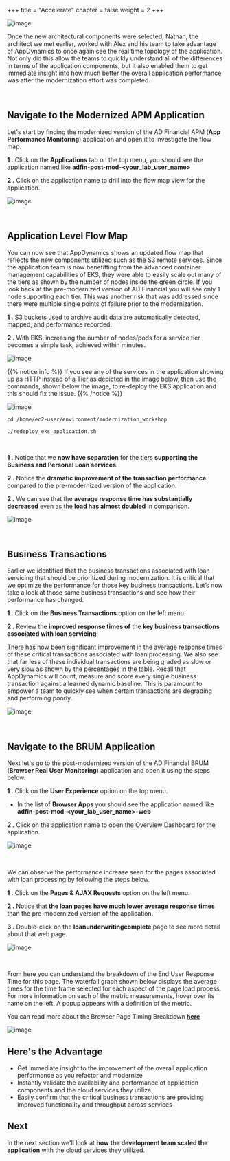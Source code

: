 +++
title = "Accelerate"
chapter = false
weight = 2
+++

![image](/images/modernize/ad_team_developer.png)

Once the new architectural components were selected, Nathan, the architect we met earlier, worked with Alex and his team to take advantage of AppDynamics to once again see the real time topology of the application. Not only did this allow the teams to quickly understand all of the differences in terms of the application components, but it also enabled them to get immediate insight into how much better the overall application performance was after the modernization effort was completed.

<br>

## Navigate to the Modernized APM Application

Let's start by finding the modernized version of the AD Financial APM (**App Performance Monitoring**) application and open it to investigate the flow map.

**1 .**  Click on the **Applications** tab on the top menu, you should see the application named like **adfin-post-mod-&lt;your_lab_user_name&gt;**

**2 .**  Click on the application name to drill into the flow map view for the application.

![image](/images/modernize/open_apm_app.png)

<br>

## Application Level Flow Map

You can now see that AppDynamics shows an updated flow map that reflects the new components utilized such as the S3 remote services. Since the application team is now benefitting from the advanced container management capabilities of EKS, they were able to easily scale out many of the tiers as shown by the number of nodes inside the green circle. If you look back at the pre-modernized version of AD Financial you will see only 1 node supporting each tier. This was another risk that was addressed since there were multiple single points of failure prior to the modernization.

**1 .**  S3 buckets used to archive audit data are automatically detected, mapped, and performance recorded.

**2 .**  With EKS, increasing the number of nodes/pods for a service tier becomes a simple task, achieved within minutes.

![image](/images/modernize/flowmap_00.png)

{{% notice info %}}
If you see any of the services in the application showing up as HTTP instead of a Tier as depicted in the image below, then use the commands, shown below the image, to re-deploy the EKS application and this should fix the issue. 
{{% /notice %}}

![image](/images/modernize/redeploy-eks-app-00.png)


```
cd /home/ec2-user/environment/modernization_workshop

./redeploy_eks_application.sh
```

<br>

**1 .**  Notice that we **now have separation** for the tiers **supporting the Business and Personal Loan services**.

**2 .**  Notice the **dramatic improvement of the transaction performance** compared to the pre-modernized version of the application.

**2 .**  We can see that the **average response time has substantially decreased** even as the **load has almost doubled** in comparison.

![image](/images/modernize/flowmap_01.png)

<br>

## Business Transactions

Earlier we identified that the business transactions associated with loan servicing that should be prioritized during modernization. It is critical that we optimize the performance for those key business transactions. Let’s now take a look at those same business transactions and see how their performance has changed.

**1 .**  Click on the **Business Transactions** option on the left menu.

**2 .**  Review the **improved response times of** the **key business transactions associated with loan servicing**.

There has now been significant improvement in the average response times of these critical transactions associated with loan processing. We also see that far less of these individual transactions are being graded as slow or very slow as shown by the percentages in the table. Recall that AppDynamics will count, measure and score every single business transaction against a learned dynamic baseline. This is paramount to empower a team to quickly see when certain transactions are degrading and performing poorly.

![image](/images/modernize/biz_txns_00.png)

<br>

## Navigate to the BRUM Application

Next let's go to the post-modernized version of the AD Financial BRUM (**Browser Real User Monitoring**) application and open it using the steps below.

**1 .**  Click on the **User Experience** option on the top menu.

- In the list of **Browser Apps** you should see the application named like **adfin-post-mod-&lt;your_lab_user_name&gt;-web**

**2 .**  Click on the application name to open the Overview Dashboard for the application.

![image](/images/modernize/open_brum_app.png)

<br>

We can observe the performance increase seen for the pages associated with loan processing by following the steps below.

**1 .**  Click on the **Pages &#38; AJAX Requests** option on the left menu.

**2 .**  Notice that **the loan pages have much lower average response times** than the pre-modernized version of the application.

**3 .**  Double-click on the **loanunderwritingcomplete** page to see more detail about that web page.

![image](/images/modernize/brum_app_00.png)

<br>

From here you can understand the breakdown of the End User Response Time for this page.  The waterfall graph shown below displays the average times for the time frame selected for each aspect of the page load process. For more information on each of the metric measurements, hover over its name on the left. A popup appears with a definition of the metric.

You can read more about the Browser Page Timing Breakdown <a href="https://docs.appdynamics.com/appd/23.x/latest/en/end-user-monitoring/browser-monitoring/browser-real-user-monitoring/browser-rum-metrics" target="_blank">**here**</a>

![image](/images/modernize/brum_app_01.png)


## Here's the Advantage

- Get immediate insight to the improvement of the overall application performance as you refactor and modernize
- Instantly validate the availability and performance of application components and the cloud services they utilize
- Easily confirm that the critical business transactions are providing improved functionality and throughput across services


## Next <i class='fas fa-cog fa-spin'></i>

In the next section we'll look at **how the development team scaled the application** with the cloud services they utilized.


<!---
{{% notice warning %}}
The Cloud9 workspace should be built by an IAM user with Administrator privileges,
not the root account user. Please ensure you are logged in as an IAM user, not the root
account user.
{{% /notice %}}
-->

<!---
{{% notice info %}}
This workshop was designed to run in the **Oregon (us-west-2)** region. **Please don't
run in any other region.** Future versions of this workshop will expand region availability,
and this message will be removed.
{{% /notice %}}
-->

<!---
{{% notice tip %}}
Ad blockers, javascript disablers, and tracking blockers should be disabled for
the cloud9 domain, or connecting to the workspace might be impacted.
Cloud9 requires third-party-cookies. You can whitelist the [specific domains]( https://docs.aws.amazon.com/cloud9/latest/user-guide/troubleshooting.html#troubleshooting-env-loading).
{{% /notice %}}
-->



